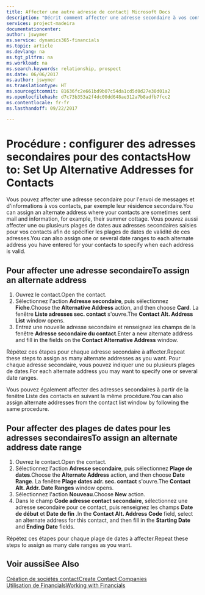 ```yaml
---
title: Affecter une autre adresse de contact| Microsoft Docs
description: "Décrit comment affecter une adresse secondaire à vos contacts ou prospects, où ils reçoivent parfois des informations."
services: project-madeira
documentationcenter: 
author: jswymer
ms.service: dynamics365-financials
ms.topic: article
ms.devlang: na
ms.tgt_pltfrm: na
ms.workload: na
ms.search.keywords: relationship, prospect
ms.date: 06/06/2017
ms.author: jswymer
ms.translationtype: HT
ms.sourcegitcommit: 81636fc2e661bd9b07c54da1cd5d0d27e30d01a2
ms.openlocfilehash: d7c73b353a2f4dc00dd648ae312a7b8adfb7fcc2
ms.contentlocale: fr-fr
ms.lasthandoff: 09/22/2017

---
```

# <a name="how-to-set-up-alternative-addresses-for-contacts"></a><span data-ttu-id="bc932-103">Procédure : configurer des adresses secondaires pour des contacts</span><span class="sxs-lookup"><span data-stu-id="bc932-103">How to: Set Up Alternative Addresses for Contacts</span></span>
<span data-ttu-id="bc932-104">Vous pouvez affecter une adresse secondaire pour l'envoi de messages et d'informations à vos contacts, par exemple leur résidence secondaire.</span><span class="sxs-lookup"><span data-stu-id="bc932-104">You can assign an alternate address where your contacts are sometimes sent mail and information, for example, their summer cottage.</span></span> <span data-ttu-id="bc932-105">Vous pouvez aussi affecter une ou plusieurs plages de dates aux adresses secondaires saisies pour vos contacts afin de spécifier les plages de dates de validité de ces adresses.</span><span class="sxs-lookup"><span data-stu-id="bc932-105">You can also assign one or several date ranges to each alternate address you have entered for your contacts to specify when each address is valid.</span></span>

## <a name="to-assign-an-alternate-address"></a><span data-ttu-id="bc932-106">Pour affecter une adresse secondaire</span><span class="sxs-lookup"><span data-stu-id="bc932-106">To assign an alternate address</span></span>
1. <span data-ttu-id="bc932-107">Ouvrez le contact.</span><span class="sxs-lookup"><span data-stu-id="bc932-107">Open the contact.</span></span>
2. <span data-ttu-id="bc932-108">Sélectionnez l'action **Adresse secondaire**, puis sélectionnez **Fiche**.</span><span class="sxs-lookup"><span data-stu-id="bc932-108">Choose the **Alternative Address** action, and then choose **Card**.</span></span> <span data-ttu-id="bc932-109">La fenêtre **Liste adresses sec. contact** s'ouvre.</span><span class="sxs-lookup"><span data-stu-id="bc932-109">The **Contact Alt. Address List** window opens.</span></span>
3. <span data-ttu-id="bc932-110">Entrez une nouvelle adresse secondaire et renseignez les champs de la fenêtre **Adresse secondaire du contact**.</span><span class="sxs-lookup"><span data-stu-id="bc932-110">Enter a new alternate address and fill in the fields on the **Contact Alternative Address** window.</span></span>

<span data-ttu-id="bc932-111">Répétez ces étapes pour chaque adresse secondaire à affecter.</span><span class="sxs-lookup"><span data-stu-id="bc932-111">Repeat these steps to assign as many alternate addresses as you want.</span></span> <span data-ttu-id="bc932-112">Pour chaque adresse secondaire, vous pouvez indiquer une ou plusieurs plages de dates.</span><span class="sxs-lookup"><span data-stu-id="bc932-112">For each alternate address you may want to specify one or several date ranges.</span></span>

<span data-ttu-id="bc932-113">Vous pouvez également affecter des adresses secondaires à partir de la fenêtre Liste des contacts en suivant la même procédure.</span><span class="sxs-lookup"><span data-stu-id="bc932-113">You can also assign alternate addresses from the contact list window by following the same procedure.</span></span>

## <a name="to-assign-an-alternate-address-date-range"></a><span data-ttu-id="bc932-114">Pour affecter des plages de dates pour les adresses secondaires</span><span class="sxs-lookup"><span data-stu-id="bc932-114">To assign an alternate address date range</span></span>
1. <span data-ttu-id="bc932-115">Ouvrez le contact.</span><span class="sxs-lookup"><span data-stu-id="bc932-115">Open the contact.</span></span>
2. <span data-ttu-id="bc932-116">Sélectionnez l'action **Adresse secondaire**, puis sélectionnez **Plage de dates**.</span><span class="sxs-lookup"><span data-stu-id="bc932-116">Choose the **Alternate Address** action, and then choose **Date Range**.</span></span> <span data-ttu-id="bc932-117">La fenêtre **Plage dates adr. sec. contact** s'ouvre.</span><span class="sxs-lookup"><span data-stu-id="bc932-117">The **Contact Alt. Addr. Date Ranges** window opens.</span></span>
3. <span data-ttu-id="bc932-118">Sélectionnez l'action **Nouveau**.</span><span class="sxs-lookup"><span data-stu-id="bc932-118">Choose **New** action.</span></span>
4. <span data-ttu-id="bc932-119">Dans le champ **Code adresse contact secondaire**, sélectionnez une adresse secondaire pour ce contact, puis renseignez les champs **Date de début** et **Date de fin** .</span><span class="sxs-lookup"><span data-stu-id="bc932-119">In the **Contact Alt. Address Code** field, select an alternate address for this contact, and then fill in the **Starting Date** and **Ending Date** fields.</span></span>

<span data-ttu-id="bc932-120">Répétez ces étapes pour chaque plage de dates à affecter.</span><span class="sxs-lookup"><span data-stu-id="bc932-120">Repeat these steps to assign as many date ranges as you want.</span></span>

## <a name="see-also"></a><span data-ttu-id="bc932-121">Voir aussi</span><span class="sxs-lookup"><span data-stu-id="bc932-121">See Also</span></span>
[<span data-ttu-id="bc932-122">Création de sociétés contact</span><span class="sxs-lookup"><span data-stu-id="bc932-122">Create Contact Companies</span></span>](marketing-create-contact-companies.md)  
[<span data-ttu-id="bc932-123">Utilisation de Financials</span><span class="sxs-lookup"><span data-stu-id="bc932-123">Working with Financials</span></span>](ui-work-product.md)

